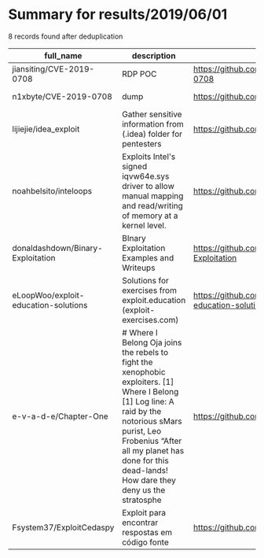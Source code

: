 
# Summary for results/2019/06/01
    
8 records found after deduplication

| full_name | description | html_url | matched_list | matched_count | pushed_at | size | stargazers_count | language | forks_count |
|--------------------------------------|------------------------------------------------------------------------------------------------------------------------------------------------------------------------------------------------------------------------------------------------------------------|---------------------------------------------------------|----------------------|-----------------|---------------------------|--------|--------------------|------------|---------------|
| jiansiting/CVE-2019-0708 | RDP POC | https://github.com/jiansiting/CVE-2019-0708 | ['cve poc', 'cve-2'] | 2 | 2019-06-01 04:12:19+00:00 | 37 | 17 | Python | 15 |
| n1xbyte/CVE-2019-0708 | dump | https://github.com/n1xbyte/CVE-2019-0708 | ['cve-2'] | 1 | 2019-06-01 05:15:11+00:00 | 19 | 476 | Python | 191 |
| lijiejie/idea_exploit | Gather sensitive information from (.idea) folder for pentesters | https://github.com/lijiejie/idea_exploit | ['exploit'] | 1 | 2019-06-01 07:18:09+00:00 | 48 | 260 | Python | 41 |
| noahbelsito/inteloops | Exploits Intel's signed iqvw64e.sys driver to allow manual mapping and read/writing of memory at a kernel level. | https://github.com/noahbelsito/inteloops | ['exploit'] | 1 | 2019-06-01 13:15:16+00:00 | 50 | 3 | C++ | 0 |
| donaldashdown/Binary-Exploitation | BInary Exploitation Examples and Writeups | https://github.com/donaldashdown/Binary-Exploitation | ['exploit'] | 1 | 2019-06-01 05:43:06+00:00 | 0 | 0 | | 0 |
| eLoopWoo/exploit-education-solutions | Solutions for exercises from exploit.education (exploit-exercises.com) | https://github.com/eLoopWoo/exploit-education-solutions | ['exploit'] | 1 | 2019-06-01 09:54:15+00:00 | 835 | 6 | Python | 1 |
| e-v-a-d-e/Chapter-One | # Where I Belong Oja joins the rebels to fight the xenophobic exploiters. [1] Where I Belong [1] Log line: A raid by the notorious sMars purist, Leo Frobenius “After all my planet has done for this dead-lands! How dare they deny us the stratosphe | https://github.com/e-v-a-d-e/Chapter-One | ['exploit'] | 1 | 2019-06-01 14:26:02+00:00 | 4 | 0 | | 1 |
| Fsystem37/ExploitCedaspy | Exploit para encontrar respostas em código fonte | https://github.com/Fsystem37/ExploitCedaspy | ['exploit'] | 1 | 2019-06-01 16:02:50+00:00 | 31 | 0 | | 0 |
